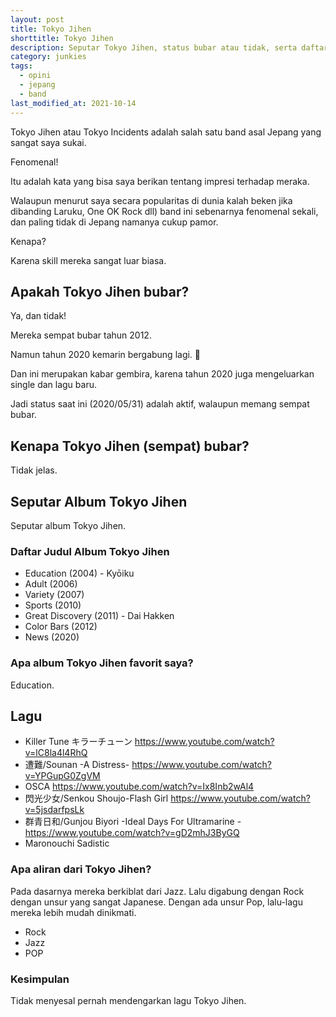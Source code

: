 ```yaml
---
layout: post
title: Tokyo Jihen
shorttitle: Tokyo Jihen
description: Seputar Tokyo Jihen, status bubar atau tidak, serta daftar album dan lagu favorit saya.
category: junkies
tags:
  - opini
  - jepang
  - band
last_modified_at: 2021-10-14
---
```


Tokyo Jihen atau Tokyo Incidents adalah salah satu band asal Jepang yang sangat saya sukai.

Fenomenal!

Itu adalah kata yang bisa saya berikan tentang impresi terhadap meraka.

Walaupun menurut saya secara popularitas di dunia kalah beken jika dibanding Laruku, One OK Rock dll) band ini sebenarnya fenomenal sekali, dan paling tidak di Jepang namanya cukup pamor.

Kenapa?

Karena skill mereka sangat luar biasa.

## Apakah Tokyo Jihen bubar?

Ya, dan tidak!

Mereka sempat bubar tahun 2012.

Namun tahun 2020 kemarin bergabung lagi. :tada:

Dan ini merupakan kabar gembira, karena tahun 2020 juga mengeluarkan single dan lagu baru.

Jadi status saat ini (2020/05/31) adalah aktif, walaupun memang sempat bubar.

## Kenapa Tokyo Jihen (sempat) bubar?

Tidak jelas.

## Seputar Album Tokyo Jihen

Seputar album Tokyo Jihen.

### Daftar Judul Album Tokyo Jihen

* Education (2004) - Kyōiku
* Adult (2006)
* Variety (2007)
* Sports (2010)
* Great Discovery (2011) - Dai Hakken
* Color Bars (2012)
* News (2020)

### Apa album Tokyo Jihen favorit saya?

Education.

## Lagu

* Killer Tune キラーチューン https://www.youtube.com/watch?v=lC8la4l4RhQ
* 遭難/Sounan -A Distress- https://www.youtube.com/watch?v=YPGupG0ZgVM
* OSCA https://www.youtube.com/watch?v=Ix8Inb2wAl4
* 閃光少女/Senkou Shoujo-Flash Girl https://www.youtube.com/watch?v=5jsdarfpsLk
* 群青日和/Gunjou Biyori -Ideal Days For Ultramarine - https://www.youtube.com/watch?v=gD2mhJ3ByGQ
* Maronouchi Sadistic

### Apa aliran dari Tokyo Jihen?

Pada dasarnya mereka berkiblat dari Jazz. Lalu digabung dengan Rock dengan unsur yang sangat Japanese. Dengan ada unsur Pop, lalu-lagu mereka lebih mudah dinikmati.

* Rock
* Jazz
* POP

### Kesimpulan

Tidak menyesal pernah mendengarkan lagu Tokyo Jihen.
